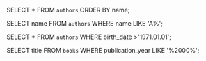SELECT *
FROM `authors`
ORDER BY name;

SELECT name
FROM `authors`
WHERE name LIKE 'A%';

SELECT *
FROM `authors`
WHERE birth_date >'1971.01.01';

SELECT title
FROM `books`
WHERE publication_year LIKE '%2000%';

